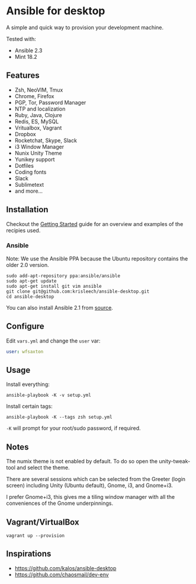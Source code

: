 # Ansible for desktop

A simple and quick way to provision your development machine.

Tested with:

* Ansible 2.3
* Mint 18.2

## Features

- Zsh, NeoVIM, Tmux
- Chrome, Firefox
- PGP, Tor, Password Manager
- NTP and localization
- Ruby, Java, Clojure
- Redis, ES, MySQL
- Vritualbox, Vagrant
- Dropbox
- Rocketchat, Skype, Slack
- i3 Window Manager
- Nunix Unity Theme
- Yunikey support
- Dotfiles
- Coding fonts
- Slack
- Sublimetext
- and more...

## Installation

Checkout the [Getting Started](https://github.com/krisleech/ansible-desktop/wiki/Getting-started) guide
for an overview and examples of the recipies used.

### Ansible

Note: We use the Ansible PPA because the Ubuntu repository contains the older
2.0 version.

```
sudo add-apt-repository ppa:ansible/ansible
sudo apt-get update
sudo apt-get install git vim ansible
git clone git@github.com:krisleech/ansible-desktop.git
cd ansible-desktop
```

You can also install Ansible 2.1 from [source](http://docs.ansible.com/ansible/intro_installation.html).


## Configure

Edit `vars.yml` and change the `user` var:

```yaml
user: wfsaxton
```

## Usage

Install everything:

    ansible-playbook -K -v setup.yml

Install certain tags:

    ansible-playbook -K --tags zsh setup.yml

`-K` will prompt for your root/sudo password, if required.

## Notes

The numix theme is not enabled by default. To do so open the unity-tweak-tool
and select the theme.

There are several sessions which can be selected from the Greeter (login
screen) including Unity (Ubuntu default), Gnome, i3, and Gnome+i3.

I prefer Gnome+i3, this gives me a tiling window manager with all the
conveniences of the Gnome underpinnings.

## Vagrant/VirtualBox

```
vagrant up --provision
```

## Inspirations

* https://github.com/kalos/ansible-desktop
* https://github.com/chaosmail/dev-env
